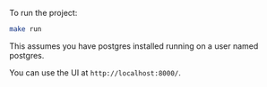 To run the project:
```bash
make run
```

This assumes you have postgres installed running on a user named postgres.

You can use the UI at `http://localhost:8000/`.
